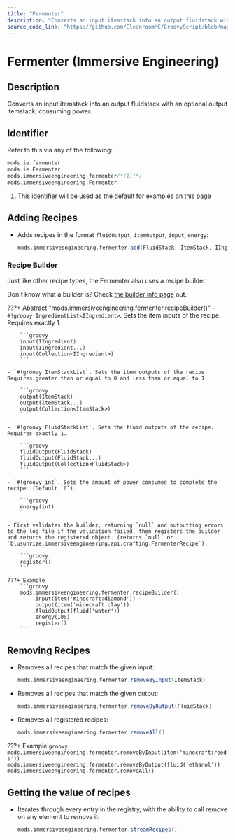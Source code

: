 ```yaml
---
title: "Fermenter"
description: "Converts an input itemstack into an output fluidstack with an optional output itemstack, consuming power."
source_code_link: "https://github.com/CleanroomMC/GroovyScript/blob/master/src/main/java/com/cleanroommc/groovyscript/compat/mods/immersiveengineering/Fermenter.java"
---
```


# Fermenter (Immersive Engineering)

## Description

Converts an input itemstack into an output fluidstack with an optional output itemstack, consuming power.

## Identifier

Refer to this via any of the following:

```groovy hl_lines="3"
mods.ie.fermenter
mods.ie.Fermenter
mods.immersiveengineering.fermenter/*(1)!*/
mods.immersiveengineering.Fermenter
```

1. This identifier will be used as the default for examples on this page

## Adding Recipes

- Adds recipes in the format `fluidOutput`, `itemOutput`, `input`, `energy`:

    ```groovy
    mods.immersiveengineering.fermenter.add(FluidStack, ItemStack, IIngredient, int)
    ```


### Recipe Builder

Just like other recipe types, the Fermenter also uses a recipe builder.

Don't know what a builder is? Check [the builder info page](../../../groovy/builder.md) out.

???+ Abstract "mods.immersiveengineering.fermenter.recipeBuilder()"
    - `#!groovy IngredientList<IIngredient>`. Sets the item inputs of the recipe. Requires exactly 1.

        ```groovy
        input(IIngredient)
        input(IIngredient...)
        input(Collection<IIngredient>)
        ```

    - `#!groovy ItemStackList`. Sets the item outputs of the recipe. Requires greater than or equal to 0 and less than or equal to 1.

        ```groovy
        output(ItemStack)
        output(ItemStack...)
        output(Collection<ItemStack>)
        ```

    - `#!groovy FluidStackList`. Sets the fluid outputs of the recipe. Requires exactly 1.

        ```groovy
        fluidOutput(FluidStack)
        fluidOutput(FluidStack...)
        fluidOutput(Collection<FluidStack>)
        ```

    - `#!groovy int`. Sets the amount of power consumed to complete the recipe. (Default `0`).

        ```groovy
        energy(int)
        ```

    - First validates the builder, returning `null` and outputting errors to the log file if the validation failed, then registers the builder and returns the registered object. (returns `null` or `blusunrize.immersiveengineering.api.crafting.FermenterRecipe`).

        ```groovy
        register()
        ```

    ???+ Example
        ```groovy
        mods.immersiveengineering.fermenter.recipeBuilder()
            .input(item('minecraft:diamond'))
            .output(item('minecraft:clay'))
            .fluidOutput(fluid('water'))
            .energy(100)
            .register()
        ```



## Removing Recipes

- Removes all recipes that match the given input:

    ```groovy
    mods.immersiveengineering.fermenter.removeByInput(ItemStack)
    ```

- Removes all recipes that match the given output:

    ```groovy
    mods.immersiveengineering.fermenter.removeByOutput(FluidStack)
    ```

- Removes all registered recipes:

    ```groovy
    mods.immersiveengineering.fermenter.removeAll()
    ```

???+ Example
    ```groovy
    mods.immersiveengineering.fermenter.removeByInput(item('minecraft:reeds'))
    mods.immersiveengineering.fermenter.removeByOutput(fluid('ethanol'))
    mods.immersiveengineering.fermenter.removeAll()
    ```

## Getting the value of recipes

- Iterates through every entry in the registry, with the ability to call remove on any element to remove it:

    ```groovy
    mods.immersiveengineering.fermenter.streamRecipes()
    ```
